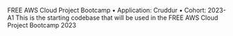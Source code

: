 FREE AWS Cloud Project Bootcamp 
•	Application: Cruddur 
•	Cohort: 2023-A1 
This is the starting codebase that will be used in the FREE AWS Cloud Project Bootcamp 2023

